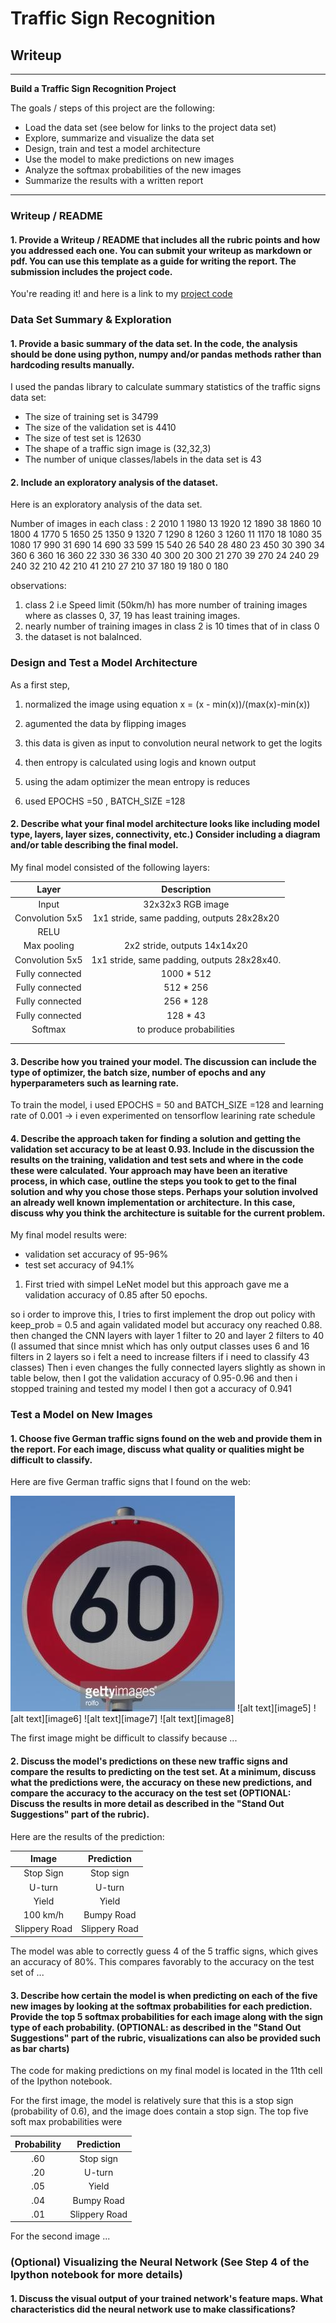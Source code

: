 # **Traffic Sign Recognition** 

## Writeup

---

**Build a Traffic Sign Recognition Project**

The goals / steps of this project are the following:
* Load the data set (see below for links to the project data set)
* Explore, summarize and visualize the data set
* Design, train and test a model architecture
* Use the model to make predictions on new images
* Analyze the softmax probabilities of the new images
* Summarize the results with a written report


---
### Writeup / README

#### 1. Provide a Writeup / README that includes all the rubric points and how you addressed each one. You can submit your writeup as markdown or pdf. You can use this template as a guide for writing the report. The submission includes the project code.

You're reading it! and here is a link to my [project code](https://github.com/vengalraoguttha/CarND-Traffic-Sign-Classifier-Project/blob/master/Traffic_Sign_Classifier.ipynb)

### Data Set Summary & Exploration

#### 1. Provide a basic summary of the data set. In the code, the analysis should be done using python, numpy and/or pandas methods rather than hardcoding results manually.

I used the pandas library to calculate summary statistics of the traffic
signs data set:

* The size of training set is 34799
* The size of the validation set is 4410
* The size of test set is 12630
* The shape of a traffic sign image is (32,32,3)
* The number of unique classes/labels in the data set is 43

#### 2. Include an exploratory analysis of the dataset.

Here is an exploratory analysis of the data set. 

Number of images in each class : 
2     2010
1     1980
13    1920
12    1890
38    1860
10    1800
4     1770
5     1650
25    1350
9     1320
7     1290
8     1260
3     1260
11    1170
18    1080
35    1080
17     990
31     690
14     690
33     599
15     540
26     540
28     480
23     450
30     390
34     360
6      360
16     360
22     330
36     330
40     300
20     300
21     270
39     270
24     240
29     240
32     210
42     210
41     210
27     210
37     180
19     180
0      180

observations:
1) class 2 i.e Speed limit (50km/h) has more number of training images where as classes 0, 37, 19 has least training images.
2) nearly number of training images in class 2 is 10 times that of in class 0 
3) the dataset is not balalnced.


### Design and Test a Model Architecture

As a first step,

1) normalized the image using equation x = (x - min(x))/(max(x)-min(x))

2) agumented the data by flipping images

3) this data is given as input to convolution neural network to get the logits

4) then entropy is calculated using logis and known output

5) using the adam optimizer the mean entropy is reduces

6) used  EPOCHS =50 , BATCH_SIZE =128 


#### 2. Describe what your final model architecture looks like including model type, layers, layer sizes, connectivity, etc.) Consider including a diagram and/or table describing the final model.

My final model consisted of the following layers:

| Layer         		|     Description	        					| 
|:---------------------:|:---------------------------------------------:| 
| Input         		| 32x32x3 RGB image   							| 
| Convolution 5x5     	| 1x1 stride, same padding, outputs 28x28x20 	|
| RELU					|												|
| Max pooling	      	| 2x2 stride,  outputs 14x14x20 				|
| Convolution 5x5	    | 1x1 stride, same padding, outputs 28x28x40.  	|
| Fully connected		| 1000 * 512   									|
| Fully connected		| 512 * 256   									|
| Fully connected		| 256 * 128   									|
| Fully connected		| 128 * 43   									|
| Softmax				| to produce probabilities  					|
|						|												|
|						|												|
 


#### 3. Describe how you trained your model. The discussion can include the type of optimizer, the batch size, number of epochs and any hyperparameters such as learning rate.

To train the model, 
i used EPOCHS = 50 and  BATCH_SIZE =128 
and learning rate of 0.001
-> i even experimented on tensorflow learining rate schedule 

#### 4. Describe the approach taken for finding a solution and getting the validation set accuracy to be at least 0.93. Include in the discussion the results on the training, validation and test sets and where in the code these were calculated. Your approach may have been an iterative process, in which case, outline the steps you took to get to the final solution and why you chose those steps. Perhaps your solution involved an already well known implementation or architecture. In this case, discuss why you think the architecture is suitable for the current problem.

My final model results were:
* validation set accuracy of 95-96%
* test set accuracy of 94.1%

1) First tried with simpel LeNet model but this approach gave me a validation accuracy of 0.85 after 50 epochs.

  so i order to improve this, I tries to first implement the drop out policy with keep_prob = 0.5 and again validated model but accuracy ony reached 0.88. then changed the CNN layers with layer 1 filter to 20 and layer 2 filters to 40 (I assumed that since mnist which has only output classes uses 6 and 16 filters in 2 layers so i felt a need to increase filters if i need to classify 43 classes)
  Then i even changes the fully connected layers slightly as shown in table below, then I got the validation accuracy of 0.95-0.96 and then i stopped training and tested my model I then got a accuracy of 0.941
 

### Test a Model on New Images
#### 1. Choose five German traffic signs found on the web and provide them in the report. For each image, discuss what quality or qualities might be difficult to classify.

Here are five German traffic signs that I found on the web:

![alt text](./img1.jpg) ![alt text][image5] ![alt text][image6] 
![alt text][image7] ![alt text][image8]

The first image might be difficult to classify because ...

#### 2. Discuss the model's predictions on these new traffic signs and compare the results to predicting on the test set. At a minimum, discuss what the predictions were, the accuracy on these new predictions, and compare the accuracy to the accuracy on the test set (OPTIONAL: Discuss the results in more detail as described in the "Stand Out Suggestions" part of the rubric).

Here are the results of the prediction:

| Image			        |     Prediction	        					| 
|:---------------------:|:---------------------------------------------:| 
| Stop Sign      		| Stop sign   									| 
| U-turn     			| U-turn 										|
| Yield					| Yield											|
| 100 km/h	      		| Bumpy Road					 				|
| Slippery Road			| Slippery Road      							|


The model was able to correctly guess 4 of the 5 traffic signs, which gives an accuracy of 80%. This compares favorably to the accuracy on the test set of ...

#### 3. Describe how certain the model is when predicting on each of the five new images by looking at the softmax probabilities for each prediction. Provide the top 5 softmax probabilities for each image along with the sign type of each probability. (OPTIONAL: as described in the "Stand Out Suggestions" part of the rubric, visualizations can also be provided such as bar charts)

The code for making predictions on my final model is located in the 11th cell of the Ipython notebook.

For the first image, the model is relatively sure that this is a stop sign (probability of 0.6), and the image does contain a stop sign. The top five soft max probabilities were

| Probability         	|     Prediction	        					| 
|:---------------------:|:---------------------------------------------:| 
| .60         			| Stop sign   									| 
| .20     				| U-turn 										|
| .05					| Yield											|
| .04	      			| Bumpy Road					 				|
| .01				    | Slippery Road      							|


For the second image ... 

### (Optional) Visualizing the Neural Network (See Step 4 of the Ipython notebook for more details)
#### 1. Discuss the visual output of your trained network's feature maps. What characteristics did the neural network use to make classifications?


